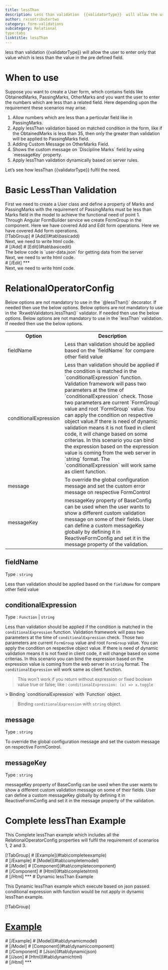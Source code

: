 ```yaml
---
title: lessThan
description: Less than validation  {{validatorType}}  will allow the user to enter only that value which is less than the value in the pre defined field.
author: rxcontributortwo
category: form-validations
subcategory: Relational
type:tabs
linktitle: lessThan
---
```


<div class="title-bar"><p>less than validation  {{validatorType}}  will allow the user to enter only that value which is less than the value in the pre defined field.</p></div>

# When to use
Suppose you want to create a User form, which contains fields like ObtainedMarks, PassingMarks, OtherMarks and you want the user to enter the numbers which are less than a related field. Here depending upon the requirement these scenarios may arise.
<ol class='showHideElement'>
    <li>Allow numbers which are less than a perticular field like in PassingMarks.</li>
    <li>Apply lessThan validation based on matched condition in the form, like if the ObtainedMarks is less than 35, then only the greater than validation will be applied to PassingMarks field.</li>
    <li>Adding Custom Message on OtherMarks Field.</li>
    <li>Shows the custom message on `Discipline Marks` field by using `messageKey` property.</li>
    <data-scope scope="['decorator','validator']">
    <li>Apply lessThan validation dynamically based on server rules.</li>
    </data-scope>
</ol>
Let’s see how lessThan  {{validatorType}}  fulfil the need.

# Basic LessThan Validation

<data-scope scope="['decorator','template-driven-directives','template-driven-decorators']">
First we need to create a User class and define a property of Marks and PassingMarks with the requirement of PassingMarks must be less than Marks field in the model to achieve the functional need of point 1.
<div component="app-code" key="lessThan-add-model"></div> 
</data-scope>
Through Angular FormBuilder service we create FormGroup in the component.
<data-scope scope="['decorator']">
Here we have covered Add and Edit form operations. 
</data-scope>

<data-scope scope="['validator','template-driven-directives','template-driven-decorators']">
Here we have covered Add form operations. 
</data-scope> 

<data-scope scope="['decorator']">
<div component="app-tabs" key="basic-operations"></div>
[!TabGroup]
# [Add](#tab\basicadd)
<div component="app-code" key="lessThan-add-component"></div> 
Next, we need to write html code.
<div component="app-code" key="lessThan-add-html"></div> 
<div component="app-example-runner" ref-component="app-lessThan-add"></div>
# [/Add]
# [Edit](#tab\basicedit)
<div component="app-code" key="lessThan-edit-component"></div> 
The below code is `user-data.json` for getting data from the server
<div component="app-code" key="lessThan-edit-json"></div> 
Next, we need to write html code.
<div component="app-code" key="lessThan-edit-html"></div> 
<div component="app-example-runner" ref-component="app-lessThan-edit"></div>
# [/Edit]
***
</data-scope>

<data-scope scope="['validator','template-driven-directives','template-driven-decorators']">
<div component="app-code" key="lessThan-add-component"></div> 
Next, we need to write html code.
<div component="app-code" key="lessThan-add-html"></div> 
<div component="app-example-runner" ref-component="app-lessThan-add"></div>
</data-scope>

# RelationalOperatorConfig 
<data-scope scope="['decorator']">
Below options are not mandatory to use in the `@lessThan()` decorator. If needed then use the below options.
</data-scope>
<data-scope scope="['validator']">
Below options are not mandatory to use in the `RxwebValidators.lessThan()` validator. If needed then use the below options.
</data-scope>
<data-scope scope="['template-driven-directives','template-driven-decorators']">
Below options are not mandatory to use in the `lessThan` validation. If needed then use the below options.
</data-scope>

<table class="table table-bordered table-striped showHideElement">
<tr><th>Option</th><th>Description</th></tr>
<tr><td><a title="fieldName">fieldName</a></td><td>Less than validation should be applied based on the `fieldName` for compare other field value</td></tr>
<tr><td><a  title="conditionalExpression">conditionalExpression</a></td><td>Less than validation should be applied if the condition is matched in the `conditionalExpression` function. Validation framework will pass two parameters at the time of `conditionalExpression` check. Those two parameters are current `FormGroup` value and root `FormGroup` value. You can apply the condition on respective object value.If there is need of dynamic validation means it is not fixed in client code, it will change based on some criterias. In this scenario you can bind the expression based on the expression value is coming from the web server in `string` format. The `conditionalExpression` will work same as client function.</td></tr>
<tr><td><a  title="message">message</a></td><td>To override the global configuration message and set the custom error message on respective FormControl</td></tr>
<tr><td><a (click)='scrollTo("#messageKey")' title="messageKey">messageKey</a></td><td>messageKey property of BaseConfig can be used when the user wants to show a different custom validation message on some of their fields. User can define a custom messageKey globally by defining it in ReactiveFormConfig and set it in the message property of the validation.</td></tr>
</table>

## fieldName 
Type :  `string` 

Less than validation should be applied based on the `fieldName` for compare other field value

<div component="app-code" key="lessThan-fieldNameExample-model"></div> 
<div component="app-example-runner" ref-component="app-lessThan-fieldName" title="lessThan {{validatorType}} with fieldName" key="fieldName"></div>

## conditionalExpression 
Type :  `Function`  |  `string` 

Less than validation should be applied if the condition is matched in the `conditionalExpression` function. Validation framework will pass two parameters at the time of `conditionalExpression` check. Those two parameters are current `FormGroup` value and root `FormGroup` value. You can apply the condition on respective object value.
If there is need of dynamic validation means it is not fixed in client code, it will change based on some criterias. In this scenario you can bind the expression based on the expression value is coming from the web server in `string` format. The `conditionalExpression` will work same as client function.

> This won't work if you return without expression or fixed boolean value true or false; like : `conditionalExpression: (x) => x.toggle`

<data-scope scope="['validator','decorator']">
> Binding `conditionalExpression` with `Function` object.
<div component="app-code" key="lessThan-conditionalExpressionExampleFunction-model"></div> 
</data-scope>

> Binding `conditionalExpression` with `string` object.
<div component="app-code" key="lessThan-conditionalExpressionExampleString-model"></div> 

<div component="app-example-runner" ref-component="app-lessThan-conditionalExpression" title="lessThan {{validatorType}} with conditionalExpression" key="conditionalExpression"></div>

## message 
Type :  `string` 

To override the global configuration message and set the custom message on respective FormControl.
 
<div component="app-code" key="lessThan-messageExample-model"></div> 
<div component="app-example-runner" ref-component="app-lessThan-message" title="lessThan {{validatorType}} with message" key="message"></div>

## messageKey
Type : `string`

messageKey property of BaseConfig can be used when the user wants to show a different custom validation message on some of their fields. User can define a custom messageKey globally by defining it in ReactiveFormConfig and set it in the message property of the validation.

<div component="app-code" key="lessThan-messageKeyExample-model"></div> 
<div component="app-example-runner" ref-component="app-lessThan-messageKey" title="lessThan {{validatorType}} with messageKey" key="messageKey"></div>

# Complete lessThan Example

This Complete lessThan example which includes all the RelationalOperatorConfig properties will fulfil the requirement of scenarios 1, 2 and 3.

<div component="app-tabs" key="complete"></div>
[!TabGroup]
# [Example](#tab\completeexample)
<div component="app-example-runner" ref-component="app-lessThan-complete"></div>
# [/Example]
<data-scope scope="['decorator','template-driven-directives','template-driven-decorators']">
# [Model](#tab\completemodel)
<div component="app-code" key="lessThan-complete-model"></div> 
# [/Model]
</data-scope>
# [Component](#tab\completecomponent)
<div component="app-code" key="lessThan-complete-component"></div> 
# [/Component]
# [Html](#tab\completehtml)
<div component="app-code" key="lessThan-complete-html"></div> 
# [/Html]
***

<data-scope scope="['decorator','validator']">
# Dynamic lessThan Example

This Dynamic lessThan example which execute based on json passed. conditional expression with function would be not apply in dynamic lessThan example. 

<div component="app-tabs" key="dynamic"></div>

[!TabGroup]
# [Example](#tab\dynamicexample)
<div component="app-example-runner" ref-component="app-lessThan-dynamic"></div>
# [/Example]
<data-scope scope="['decorator']">
# [Model](#tab\dynamicmodel)
<div component="app-code" key="lessThan-dynamic-model"></div>
# [/Model]
</data-scope>
# [Component](#tab\dynamiccomponent)
<div component="app-code" key="lessThan-dynamic-component"></div>
# [/Component]
# [Json](#tab\dynamicjson)
<div component="app-code" key="lessThan-dynamic-json"></div>
# [/Json]
# [Html](#tab\dynamichtml)
<div component="app-code" key="lessThan-dynamic-html"></div> 
# [/Html]
***
</data-scope>
